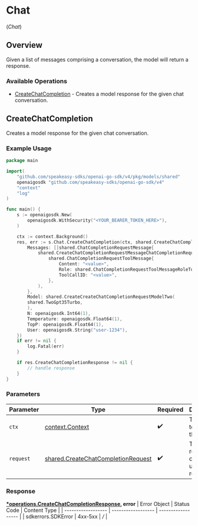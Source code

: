 # Chat
(*Chat*)

## Overview

Given a list of messages comprising a conversation, the model will return a response.

### Available Operations

* [CreateChatCompletion](#createchatcompletion) - Creates a model response for the given chat conversation.

## CreateChatCompletion

Creates a model response for the given chat conversation.

### Example Usage

```go
package main

import(
	"github.com/speakeasy-sdks/openai-go-sdk/v4/pkg/models/shared"
	openaigosdk "github.com/speakeasy-sdks/openai-go-sdk/v4"
	"context"
	"log"
)

func main() {
    s := openaigosdk.New(
        openaigosdk.WithSecurity("<YOUR_BEARER_TOKEN_HERE>"),
    )

    ctx := context.Background()
    res, err := s.Chat.CreateChatCompletion(ctx, shared.CreateChatCompletionRequest{
        Messages: []shared.ChatCompletionRequestMessage{
            shared.CreateChatCompletionRequestMessageChatCompletionRequestToolMessage(
                shared.ChatCompletionRequestToolMessage{
                    Content: "<value>",
                    Role: shared.ChatCompletionRequestToolMessageRoleTool,
                    ToolCallID: "<value>",
                },
            ),
        },
        Model: shared.CreateCreateChatCompletionRequestModelTwo(
        shared.TwoGpt35Turbo,
        ),
        N: openaigosdk.Int64(1),
        Temperature: openaigosdk.Float64(1),
        TopP: openaigosdk.Float64(1),
        User: openaigosdk.String("user-1234"),
    })
    if err != nil {
        log.Fatal(err)
    }

    if res.CreateChatCompletionResponse != nil {
        // handle response
    }
}
```

### Parameters

| Parameter                                                                                    | Type                                                                                         | Required                                                                                     | Description                                                                                  |
| -------------------------------------------------------------------------------------------- | -------------------------------------------------------------------------------------------- | -------------------------------------------------------------------------------------------- | -------------------------------------------------------------------------------------------- |
| `ctx`                                                                                        | [context.Context](https://pkg.go.dev/context#Context)                                        | :heavy_check_mark:                                                                           | The context to use for the request.                                                          |
| `request`                                                                                    | [shared.CreateChatCompletionRequest](../../pkg/models/shared/createchatcompletionrequest.md) | :heavy_check_mark:                                                                           | The request object to use for the request.                                                   |


### Response

**[*operations.CreateChatCompletionResponse](../../pkg/models/operations/createchatcompletionresponse.md), error**
| Error Object       | Status Code        | Content Type       |
| ------------------ | ------------------ | ------------------ |
| sdkerrors.SDKError | 4xx-5xx            | */*                |

